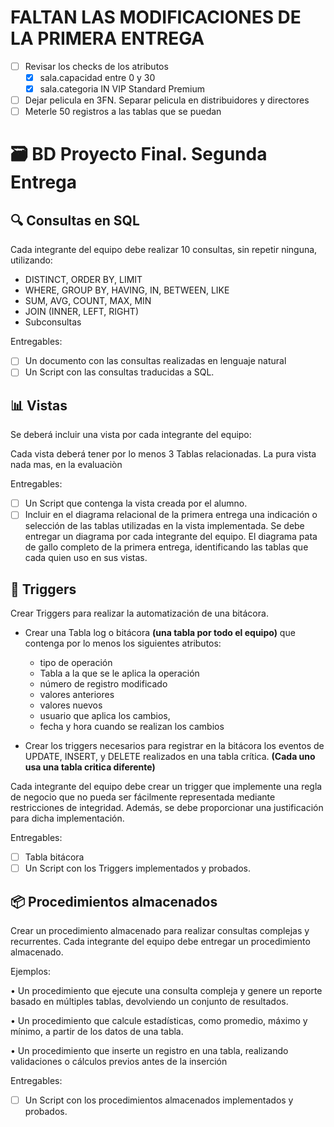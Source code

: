 # FALTAN LAS MODIFICACIONES DE LA PRIMERA ENTREGA

- [ ] Revisar los checks de los atributos
  - [X] sala.capacidad entre 0 y 30
  - [X] sala.categoria IN VIP Standard Premium
- [ ] Dejar pelicula en 3FN. Separar pelicula en distribuidores y directores
- [ ] Meterle 50 registros a las tablas que se puedan

# 🗃️ BD Proyecto Final. Segunda Entrega

## 🔍 Consultas en SQL

Cada integrante del equipo debe realizar 10 consultas, sin repetir ninguna, utilizando:
  - DISTINCT, ORDER BY, LIMIT
  - WHERE, GROUP BY, HAVING, IN, BETWEEN, LIKE
  - SUM, AVG, COUNT, MAX, MIN
  - JOIN (INNER, LEFT, RIGHT)
  - Subconsultas
    
Entregables:

  - [ ] Un documento con las consultas realizadas en lenguaje natural
  - [ ] Un Script con las consultas traducidas a SQL.

## 📊 Vistas

Se deberá incluir una vista por cada integrante del equipo:

Cada vista deberá tener por lo menos 3 Tablas relacionadas. La pura vista nada mas, en la evaluaciòn 

Entregables:

- [ ] Un Script que contenga la vista creada por el alumno.
- [ ] Incluir en el diagrama relacional de la primera entrega una indicación o selección de
las tablas utilizadas en la vista implementada. Se debe entregar un diagrama por cada
integrante del equipo. El diagrama pata de gallo completo de la primera entrega, identificando las tablas que cada quien uso en sus vistas.

## 🔫 Triggers

Crear Triggers para realizar la automatización de una bitácora.

- Crear una Tabla log o bitácora **(una tabla por todo el equipo)** que contenga por lo menos los siguientes atributos:
  - tipo de operación
  - Tabla a la que se le aplica la operación
  - número de registro modificado
  - valores anteriores
  - valores nuevos
  - usuario que aplica los cambios,
  - fecha y hora cuando se realizan los cambios

- Crear los triggers necesarios para registrar en la bitácora los eventos de UPDATE,
INSERT, y DELETE realizados en una tabla crítica. **(Cada uno usa una tabla critica diferente)**

Cada integrante del equipo debe crear un trigger que implemente una regla de negocio
que no pueda ser fácilmente representada mediante restricciones de integridad.
Además, se debe proporcionar una justificación para dicha implementación.

Entregables:

- [ ] Tabla bitácora
- [ ] Un Script con los Triggers implementados y probados.

## 📦 Procedimientos almacenados

Crear un procedimiento almacenado para realizar consultas complejas y recurrentes. Cada integrante del equipo debe entregar un procedimiento almacenado.

Ejemplos:

• Un procedimiento que ejecute una consulta compleja y genere un reporte basado en múltiples
tablas, devolviendo un conjunto de resultados.

• Un procedimiento que calcule estadísticas, como promedio, máximo y mínimo, a partir de
los datos de una tabla.

• Un procedimiento que inserte un registro en una tabla, realizando validaciones o cálculos
previos antes de la inserción

Entregables:

- [ ] Un Script con los procedimientos almacenados implementados y probados.

